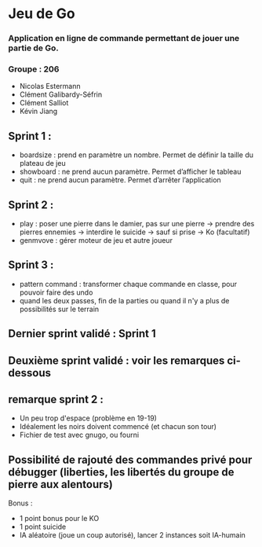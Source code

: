 # Jeu de Go

### Application en ligne de commande permettant de jouer une partie de Go.

### Groupe : 206
- Nicolas Estermann
- Clément Galibardy-Séfrin
- Clément Salliot
- Kévin Jiang

## Sprint 1 :

- boardsize : prend en paramètre un nombre. Permet de définir la taille du plateau de jeu
- showboard : ne prend aucun paramètre. Permet d’afficher le tableau
- quit : ne prend aucun paramètre. Permet d’arrêter l’application

## Sprint 2 :

- play : poser une pierre dans le damier, pas sur une pierre -> prendre des pierres ennemies -> interdire le suicide -> sauf si prise -> Ko (facultatif)
- genmvove : gérer moteur de jeu et autre joueur

## Sprint 3 :
- pattern command : transformer chaque commande en classe, pour pouvoir faire des undo
- quand les deux passes, fin de la parties ou quand il n'y a plus de possibilités sur le terrain
  
## Dernier sprint validé : Sprint 1
## Deuxième sprint validé : voir les remarques ci-dessous

## remarque sprint 2 :
- Un peu trop d'espace (problème en 19-19)
- Idéalement les noirs doivent commencé (et chacun son tour)
- Fichier de test avec gnugo, ou fourni 

## Possibilité de rajouté des commandes privé pour débugger (liberties, les libertés du groupe de pierre aux alentours) 
Bonus : 
- 1 point bonus pour le KO 
- 1 point suicide 
- IA aléatoire (joue un coup autorisé), lancer 2 instances soit IA-humain

